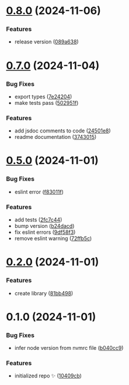 # [0.8.0](https://github.com/arnaugomez/easy-constructor/compare/0.7.0...0.8.0) (2024-11-06)

### Features

- release version ([089a638](https://github.com/arnaugomez/easy-constructor/commit/089a638787ba871318f63bd4af77fe762bb477c7))

# [0.7.0](https://github.com/arnaugomez/easy-constructor/compare/0.5.0...0.7.0) (2024-11-04)

### Bug Fixes

- export types ([7e24204](https://github.com/arnaugomez/easy-constructor/commit/7e2420424f7a5537625e1b9aa79213537dca02e8))
- make tests pass ([502951f](https://github.com/arnaugomez/easy-constructor/commit/502951f0298c794f1b9027f3fc28f2040dc0b0f5))

### Features

- add jsdoc comments to code ([24501e8](https://github.com/arnaugomez/easy-constructor/commit/24501e849685f05950ad4611f5d3f5c3aadd5817))
- readme documentation ([3743015](https://github.com/arnaugomez/easy-constructor/commit/374301535393bf95e766bd2dbed62e3fae15c526))

# [0.5.0](https://github.com/arnaugomez/easy-constructor/compare/0.2.0...0.5.0) (2024-11-01)

### Bug Fixes

- eslint error ([f83011f](https://github.com/arnaugomez/easy-constructor/commit/f83011ff2725bf987b7c93f5cddad0a309cb767f))

### Features

- add tests ([2fc7c44](https://github.com/arnaugomez/easy-constructor/commit/2fc7c446519555ce9c05a542d25a34e32c445136))
- bump version ([b24dacd](https://github.com/arnaugomez/easy-constructor/commit/b24dacdd60a2ee8b462481d79bd1e86188dcb916))
- fix eslint errors ([9df58f3](https://github.com/arnaugomez/easy-constructor/commit/9df58f314d6999472dbe7476477c036e999ba78f))
- remove eslint warning ([72ffb5c](https://github.com/arnaugomez/easy-constructor/commit/72ffb5cd25a5b6305af6ed76243fd1167f8b19a5))

# [0.2.0](https://github.com/arnaugomez/easy-constructor/compare/0.1.0...0.2.0) (2024-11-01)

### Features

- create library ([81bb498](https://github.com/arnaugomez/easy-constructor/commit/81bb498fa5b6c9e7ee6cbd003b62232eb909a0f1))

# 0.1.0 (2024-11-01)

### Bug Fixes

- infer node version from nvmrc file ([b040cc9](https://github.com/arnaugomez/easy-constructor/commit/b040cc963d1e68928cbadb81bf8a4a91bef1c324))

### Features

- initialized repo ✨ ([10409cb](https://github.com/arnaugomez/easy-constructor/commit/10409cb7f54aa2993d0fc8f066875467497723a3))
